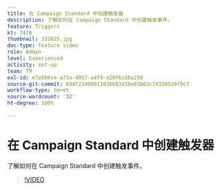 ```yaml
---
title: 在 Campaign Standard 中创建触发器
description: 了解如何在 Campaign Standard 中创建触发事件。
feature: Triggers
kt: 7470
thumbnail: 332625.jpg
doc-type: feature video
role: Admin
level: Experienced
activity: set-up
team: TM
exl-id: e7a5b0ce-a73a-4017-a4f9-a28f6c5ba250
source-git-commit: 89df23d00913d36b93d3be03b62c74320524f9c7
workflow-type: tm+mt
source-wordcount: '32'
ht-degree: 100%

---
```


# 在 Campaign Standard 中创建触发器

了解如何在 Campaign Standard 中创建触发事件。

>[!VIDEO](https://video.tv.adobe.com/v/332625?quality=12&learn=on)
